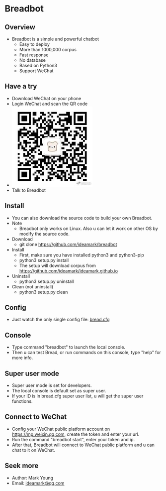 # Breadbot

## Overview
* Breadbot is a simple and powerful chatbot
  * Easy to deploy
  * More than 1000,000 corpus
  * Fast response
  * No database
  * Based on Python3
  * Support WeChat

## Have a try
* Download WeChat on your phone
* Login WeChat and scan the QR code
* ![QR](QR.jpg)
* Talk to Breadbot

## Install
* You can also download the source code to build your own Breadbot.
* Note
  * Breadbot only works on Linux. Also u can let it work on other OS by modify the source code.
* Download
  * git clone https://github.com/ideamark/breadbot
* Install
  * First, make sure you have installed python3 and python3-pip
  * python3 setup.py install
  * The setup will download corpus from https://github.com/ideamark/ideamark.github.io
* Uninstall
  * python3 setup.py uninstall
* Clean (not uninstall)
  * python3 setup.py clean

## Config
* Just watch the only single config file: [bread.cfg](etc/bread.cfg)

## Console
* Type command "breadbot" to launch the local console.
* Then u can test Bread, or run commands on this console, type "help" for more info.

## Super user mode
* Super user mode is set for developers.
* The local console is default set as super user.
* If your ID is in bread.cfg super user list, u will get the super user functions.

## Connect to WeChat
* Config your WeChat public platform account on https://mp.weixin.qq.com, create the token and enter your url.
* Run the command "breadbot start", enter your token and ip.
* After that, Breadbot will connect to WeChat public platform and u can chat to it on WeChat.

## Seek more
* Author: Mark Young
* Email: ideamark@qq.com
